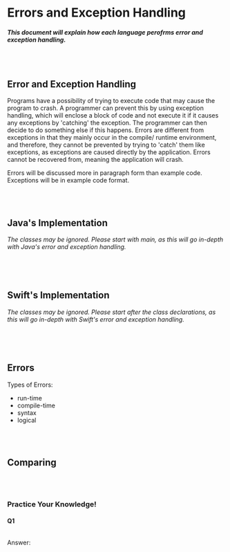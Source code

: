 # Errors and Exception Handling
#### *This document will explain how each language perofrms error and exception handling.* 

<br></br>
## Error and Exception Handling
Programs have a possibility of trying to execute code that may cause the program to crash. A programmer can prevent this by using exception handling, which will enclose a block of code and not execute it if it causes any exceptions by 'catching' the exception. The programmer can then decide to do something else if this happens. Errors are different from exceptions in that they mainly occur in the compile/ runtime environment, and therefore, they cannot be prevented by trying to 'catch' them like exceptions, as exceptions are caused directly by the application. Errors cannot be recovered from, meaning the application will crash. 

Errors will be discussed more in paragraph form than example code. Exceptions will be in example code format.

<br></br>
## Java's Implementation
*The classes may be ignored. Please start with main, as this will go in-depth with Java's error and exception handling.*
```java

```

<br></br>
## Swift's Implementation
*The classes may be ignored. Please start after the class declarations, as this will go in-depth with Swift's error and exception handling.*
```python

```

<br></br>
## Errors
Types of Errors:
* run-time
* compile-time
* syntax
* logical

<br></br>
## Comparing



<br></br>
### Practice Your Knowledge!
#### Q1 
```java

```
Answer:
> 
